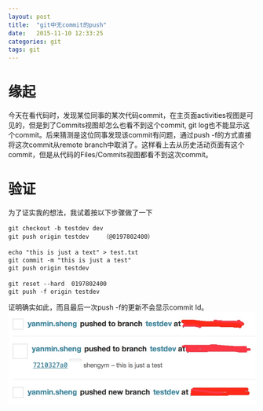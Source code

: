 ```yaml
---
layout: post
title:  "git中无commit的push"
date:   2015-11-10 12:33:25
categories: git 
tags: git
---
```


#	缘起
今天在看代码时，发现某位同事的某次代码commit，在主页面activities视图是可见的，但是到了Commits视图却怎么也看不到这个commit, git log也不能显示这个commit。后来猜测是这位同事发现该commit有问题，通过push -f的方式直接将这次commit从remote branch中取消了。这样看上去从历史活动页面有这个commit，但是从代码的Files/Commits视图都看不到这次commit。

# 	验证
为了证实我的想法，我试着按以下步骤做了一下

	git checkout -b testdev dev
	git push origin testdev    （@0197802400）

	echo "this is just a text" > test.txt
	git commit -m "this is just a test"
	git push origin testdev

	git reset --hard  0197802400
	git push -f origin testdev

证明确实如此，而且最后一次push -f的更新不会显示commit Id。
![](/assets/2015-11-10-git-push-without-commit/verify.png)